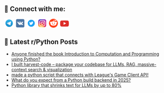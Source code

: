 ## 🔎 Connect with me:
[<img src="https://github.com/bullbesh/bullbesh/blob/main/images/Telegram.png" width="32" height="32" />](https://t.me/bullbesh)
[<img src="https://github.com/bullbesh/bullbesh/blob/main/images/VK.png" width="32" height="32" />](https://vk.com/bullbesh)
[<img src="https://github.com/bullbesh/bullbesh/blob/main/images/Twitter.png" width="32" height="32" />](https://twitter.com/bullbesh1)
[<img src="https://github.com/bullbesh/bullbesh/blob/main/images/Instagram.png" width="32" height="32" />](https://www.instagram.com/bullbesh)
[<img src="https://github.com/bullbesh/bullbesh/blob/main/images/Reddit.png" width="32" height="32" />](https://www.reddit.com/user/bullbesh)
[<img src="https://github.com/bullbesh/bullbesh/blob/main/images/YouTube.png" width="32" height="32" />](https://www.youtube.com/channel/UCtfjRs6uzgq5mfm8S06WTcg)

## 📕 Latest r/Python Posts
<!-- BLOG-POST-LIST:START -->
- [Anyone finished the book Introduction to Computation and Programming using Python?](https://www.reddit.com/r/Python/comments/1mr9cub/anyone_finished_the_book_introduction_to/)
- [I built harvest-code – package your codebase for LLMs, RAG, massive-context search &amp; visualization](https://www.reddit.com/r/Python/comments/1mr74ad/i_built_harvestcode_package_your_codebase_for/)
- [made a python script that connects with League&#39;s Game Client API!](https://www.reddit.com/r/Python/comments/1mr4f7t/made_a_python_script_that_connects_with_leagues/)
- [What do you expect from a Python build backend in 2025?](https://www.reddit.com/r/Python/comments/1mr3xef/what_do_you_expect_from_a_python_build_backend_in/)
- [Python library that shrinks text for LLMs by up to 80%](https://www.reddit.com/r/Python/comments/1mr35nv/python_library_that_shrinks_text_for_llms_by_up/)
<!-- BLOG-POST-LIST:END -->
